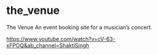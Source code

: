 # the_venue
The Venue
An event booking site for a musician’s concert.

https://www.youtube.com/watch?v=cV-63-xFPOQ&ab_channel=ShaktiSingh

